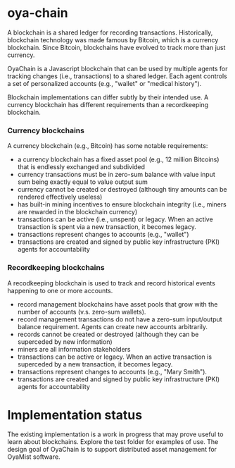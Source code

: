 # oya-chain
A blockchain is a shared ledger for recording transactions. Historically,
blockchain technology was made famous by Bitcoin, which is a currency blockchain.
Since Bitcoin, blockchains have evolved to track more than just currency.

OyaChain is a Javascript blockchain that can be used by multiple agents for 
tracking changes (i.e., transactions) to a shared ledger. Each agent controls
a set of personalized accounts (e.g., "wallet" or "medical history").

Blockchain implementations can differ subtly by their intended use. A currency
blockchain has different requirements than a recordkeeping blockchain.

### Currency blockchains
A currency blockchain (e.g., Bitcoin) has some notable requirements:

* a currency blockchain has a fixed asset pool (e.g., 12 million Bitcoins) that is endlessly exchanged and subdivided
* currency transactions must be in zero-sum balance with value input sum being exactly equal to value output sum
* currency cannot be created or destroyed (although tiny amounts can be rendered effectively useless)
* has built-in mining incentives to ensure blockchain integrity (i.e., miners are rewarded in the blockchain currency)
* transactions can be active (i.e., unspent) or legacy. When an active transaction is spent via a new transaction, it becomes legacy.
* transactions represent changes to accounts (e.g., "wallet")
* transactions are created and signed by public key infrastructure (PKI) agents for accountability

### Recordkeeping blockchains
A recodkeeping blockchain is used to track and record historical events happening to one or more accounts.

* record management blockchains have asset pools that grow with the number of accounts (v.s. zero-sum wallets). 
* record management transactions do not have a zero-sum input/output balance requirement. Agents can create new accounts arbitrarily.
* records cannot be created or destroyed (although they can be superceded by new information)
* miners are all information stakeholders 
* transactions can be active or legacy. When an active transaction is superceded by a new transaction, it becomes legacy.
* transactions represent changes to accounts (e.g., "Mary Smith").
* transactions are created and signed by public key infrastructure (PKI) agents for accountability

# Implementation status
The existing implementation is a work in progress that may prove useful to learn about blockchains.
Explore the test folder for examples of use.
The design goal of OyaChain is to support distributed asset management for OyaMist software.

